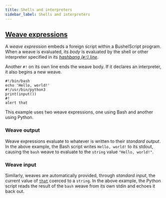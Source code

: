 ```yaml
---
title: Shells and interpreters
sidebar_label: Shells and interpreters
---
```


## [Weave expressions](/docs/ref/grammar#literals)

A _weave expression_ embeds a foreign script within a BushelScript program. When a weave is evaluated, its _body_ is evaluated by the shell or other interpreter specified in its [_hashbang (`#!`) line_](https://en.wikipedia.org/wiki/Shebang_(Unix)).

Another `#!` on its own line ends the weave body. If it declares an interpreter, it also begins a new weave.

```
#!/bin/bash
echo 'Hello, world!'
#!/usr/bin/python3
print(input())
#!
alert that
```

This example uses two weave expressions, one using Bash and another using Python.

### Weave output

Weave expressions evaluate to whatever is written to their _standard output_. In the above example, the Bash script writes `Hello, world!` to its stdout, causing the `bash` weave to evaluate to the `string` value `"Hello, world!"`.

### Weave input

Similarly, weaves are automatically provided, through _standard input_, the current value of [`that`](/docs/ref/data-flow#anonymous) coerced to a `string`. In the above example, the Python script reads the result of the `bash` weave from its own stdin and echoes it back out.
